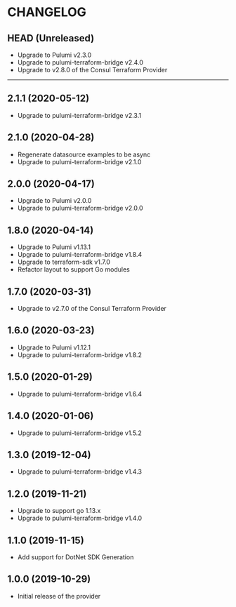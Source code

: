 CHANGELOG
=========

## HEAD (Unreleased)
* Upgrade to Pulumi v2.3.0 
* Upgrade to pulumi-terraform-bridge v2.4.0
* Upgrade to v2.8.0 of the Consul Terraform Provider

---

## 2.1.1 (2020-05-12)
* Upgrade to pulumi-terraform-bridge v2.3.1

## 2.1.0 (2020-04-28)
* Regenerate datasource examples to be async
* Upgrade to pulumi-terraform-bridge v2.1.0

## 2.0.0 (2020-04-17)
* Upgrade to Pulumi v2.0.0
* Upgrade to pulumi-terraform-bridge v2.0.0

## 1.8.0 (2020-04-14)
* Upgrade to Pulumi v1.13.1
* Upgrade to pulumi-terraform-bridge v1.8.4
* Upgrade to terraform-sdk v1.7.0
* Refactor layout to support Go modules

## 1.7.0 (2020-03-31)
* Upgrade to v2.7.0 of the Consul Terraform Provider 

## 1.6.0 (2020-03-23)
* Upgrade to Pulumi v1.12.1
* Upgrade to pulumi-terraform-bridge v1.8.2

## 1.5.0 (2020-01-29)
* Upgrade to pulumi-terraform-bridge v1.6.4

## 1.4.0 (2020-01-06)
* Upgrade to pulumi-terraform-bridge v1.5.2

## 1.3.0 (2019-12-04)
* Upgrade to pulumi-terraform-bridge v1.4.3

## 1.2.0 (2019-11-21)
* Upgrade to support go 1.13.x
* Upgrade to pulumi-terraform-bridge v1.4.0

## 1.1.0 (2019-11-15)
* Add support for DotNet SDK Generation

## 1.0.0 (2019-10-29)
* Initial release of the provider
